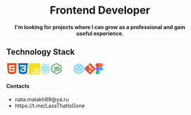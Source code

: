 <h1 align="center">Frontend Developer</h1>
<h4 align="center">I'm looking for projects where I can grow as a professional and gain useful experience.</h4>
<h2 align="left">Technology Stack</h2>
<img title="HTML" src="https://github.com/MalakhN/MalakhN/blob/main/html5.svg" height="30" align="left"/>
<img title="CSS" src="https://github.com/MalakhN/MalakhN/blob/main/css3.svg" height="30" align="left"/>
<img title="JavaScript"src="https://github.com/MalakhN/MalakhN/blob/main/javascript.svg" height="30" align="left"/>
<img title="React" src="https://github.com/MalakhN/MalakhN/blob/main/react.svg" height="30" align="left"/>
<img title="Node.js" src="https://github.com/MalakhN/MalakhN/blob/main/nodedotjs.svg" height="30" align="left"/>
<picture>
  <source media="(prefers-color-scheme: light)" srcset="https://github.com/MalakhN/MalakhN/blob/main/express-light-mode.svg">
  <source media="(prefers-color-scheme: dark)" srcset="https://github.com/MalakhN/MalakhN/blob/main/express-dark-mode.svg">
  <img title="Express" src="https://github.com/MalakhN/MalakhN/blob/main/express-dark-mode.svg" height="30" align="left"/>
</picture>
<img title="Webpack" src="https://github.com/MalakhN/MalakhN/blob/main/webpack.svg" height="30" align="left"/>
<img title="Git" src="https://github.com/MalakhN/MalakhN/blob/main/git.svg" height="30" align="left"/>
<img title="Figma" src="https://github.com/MalakhN/MalakhN/blob/main/Figma-Icon.svg" height="30" align="left"/> <br> <br>
<h4 align="left">Contacts</h4>
<ul>
  <li>nata.malakh89@ya.ru</li>
  <li>https://t.me/LassThatIsGone</li>
</ul>



<!--
- 🔭 I’m currently working on ...
- 🌱 I’m currently learning ...
- 👯 I’m looking to collaborate on ...
- 🤔 I’m looking for help with ...
- 💬 Ask me about ...
- 📫 How to reach me: ...
- 😄 Pronouns: ...
- ⚡ Fun fact: ...
-->
